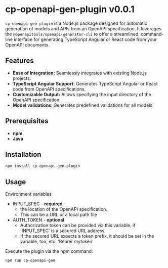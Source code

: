 # cp-openapi-gen-plugin v0.0.1

`cp-openapi-gen-plugin` is a Node.js package designed for automatic generation of models and APIs from an OpenAPI specification. It leverages the `@openapitools/openapi-generator-cli` to offer a streamlined, command-line interface for generating TypeScript Angular or React code from your OpenAPI documents.

## Features

- **Ease of Integration:** Seamlessly integrates with existing Node.js projects.
- **TypeScript Angular Support:** Generates TypeScript Angular or React code from OpenAPI specifications.
- **Customizable Output:** Allows specifying the input directory of the OpenAPI specification.
- **Model validations**: Generates predefined validations for all models

## Prerequisites
- **npm**
- **Java**

## Installation

```bash
npm install cp-openapi-gen-plugin
```

## Usage

Environment variables
- INPUT_SPEC - **required**
    - the location of the OpenAPI specification. 
    - This can be a URL or a local path file
- AUTH_TOKEN - **optional**
    - Authorization token can be provided via this variable, if 'INPUT_SPEC' is a secured URL address.
    - If the secured URL expects a token prefix, it should be set in the variable, too, etc: 'Bearer mytoken'

Execute the plugin via the npm command:
```bash
npm run cp-openapi-gen
```

